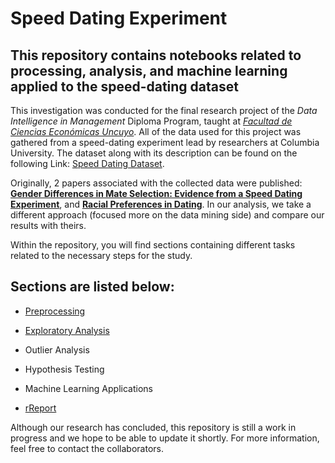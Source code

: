 # Speed Dating Experiment
## This repository contains notebooks related to processing, analysis, and machine learning applied to the speed-dating dataset


This investigation was conducted for the final research project of the *Data Intelligence in Management* Diploma Program, taught at [*Facultad de Ciencias Económicas Uncuyo*](https://fce.uncuyo.edu.ar/). All of the data used for this project was gathered from a speed-dating experiment lead by researchers at Columbia University. The dataset along with its description can be found on the following Link: [Speed Dating Dataset](https://www.openml.org/search?type=data&sort=runs&status=active&id=40536).


Originally, 2 papers associated with the collected data were published:
[**Gender Differences in Mate Selection: Evidence from a Speed Dating Experiment**](http://www.stat.columbia.edu/~gelman/stuff_for_blog/sheena.pdf), and [**Racial Preferences in Dating**](https://business.columbia.edu/sites/default/files-efs/pubfiles/866/racialPreferences.pdf). In our analysis, we take a different approach (focused more on the data mining side) and compare our results with theirs.


Within the repository, you will find sections containing different tasks related to the necessary steps for the study. 

## Sections are listed below:

<!-- UL -->

* [Preprocessing](Code/Preprocessing/) 

* [Exploratory Analysis](Code/Exploratory%20Analysis/) 

* Outlier Analysis

* Hypothesis Testing 

* Machine Learning Applications

* [rReport](https://github.com/horacio-gaido/speed-dating-experiment/blob/main/Report/TF_citas_rapidas.pdf) 

Although our research has concluded, this repository is still a work in progress and we hope to be able to update it shortly. For more information, feel free to contact the collaborators.



